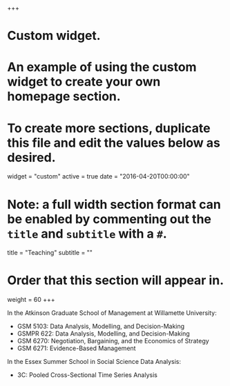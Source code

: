 +++
# Custom widget.
# An example of using the custom widget to create your own homepage section.
# To create more sections, duplicate this file and edit the values below as desired.
widget = "custom"
active = true
date = "2016-04-20T00:00:00"

# Note: a full width section format can be enabled by commenting out the `title` and `subtitle` with a `#`.
title = "Teaching"
subtitle = ""

# Order that this section will appear in.
weight = 60
+++

In the Atkinson Graduate School of Management at Willamette University:

- GSM 5103: Data Analysis, Modelling, and Decision-Making
- GSMPR 622: Data Analysis, Modelling, and Decision-Making
- GSM 6270: Negotiation, Bargaining, and the Economics of Strategy
- GSM 6271: Evidence-Based Management

In the Essex Summer School in Social Science Data Analysis:

- 3C: Pooled Cross-Sectional Time Series Analysis